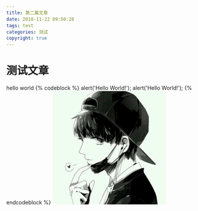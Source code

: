 ```yaml
---
title: 第二篇文章
date: 2018-11-22 09:50:28
tags: test
categories: 测试
copyright: true
---
```

# 测试文章
hello world
{% codeblock %}
alert('Hello World!');
alert('Hello World!');
{% endcodeblock %}
![你想输入的替代文字](第二篇文章/test.jpg)